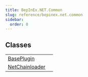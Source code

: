 ```yaml
---
title: BepInEx.NET.Common
slug: reference/bepinex.net.common
sidebar:
  order: 0
---
```

## Classes

| | |
| --- | --- |
| [BasePlugin](../bepinex.net.common.baseplugin/) |  |
| [NetChainloader](../bepinex.net.common.netchainloader/) |  |